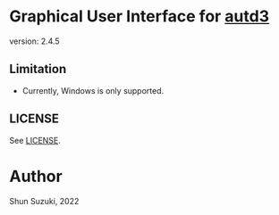 # Graphical User Interface for [autd3](https://github.com/shinolab/autd3)

version: 2.4.5

## Limitation

* Currently, Windows is only supported.

## LICENSE

See [LICENSE](./LICENSE).

# Author

Shun Suzuki, 2022
